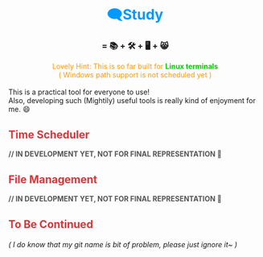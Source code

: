 # <center><font color=#0099FF>🗨️Study</font></center>

### <center> =  📚 + 🛠️ + 🖥️ + 😸 </center>

<center>
	<font color=#FF9900>
		Lovely Hint: This is so far built for
			<strong>
				<font color=#00CC00>
					Linux terminals
				</font>
			</strong>
			<br \>
		( Windows path support is not scheduled yet )
	</font>
        <br \>
</center>
<br \>
This is a practical tool for everyone to use!<br \>
Also, developing such (Mightily) useful tools is really kind of enjoyment for me. 😄

## <font color=#DF3439>Time Scheduler</font>

<font color=#555555>**// IN DEVELOPMENT YET, NOT FOR FINAL REPRESENTATION 🤯**</font>

## <font color=#DF3439>File Management</font>

<font color=#555555>**// IN DEVELOPMENT YET, NOT FOR FINAL REPRESENTATION 🤯**</font>

## <font color=#DF3439>To Be Continued</font>


###### *( I do know that my git name is bit of problem, please just ignore it~ )*
